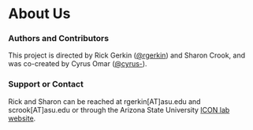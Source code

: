 # About Us

### Authors and Contributors
This project is directed by Rick Gerkin ([@rgerkin](http://github.com/rgerkin)) and Sharon Crook, and was co-created by Cyrus Omar ([@cyrus-](http://github.com/cyrus-)).  
### Support or Contact
Rick and Sharon can be reached at rgerkin[AT]asu.edu and scrook[AT]asu.edu or through the Arizona State University [ICON lab website](http://iconlab.asu.edu).
